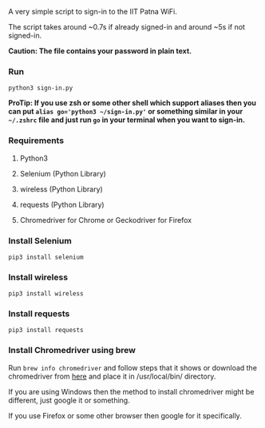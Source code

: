 A very simple script to sign-in to the IIT Patna WiFi. 

The script takes around ~0.7s if already signed-in and around ~5s if not signed-in.

**Caution: The file contains your password in plain text.**

### Run

`python3 sign-in.py`

**ProTip: If you use zsh or some other shell which support aliases then you can put `alias go='python3 ~/sign-in.py'` or something similar in your `~/.zshrc` file and just run `go` in your terminal when you want to sign-in.**

### Requirements

1. Python3

1. Selenium (Python Library)

1. wireless (Python Library)

1. requests (Python Library)

1. Chromedriver for Chrome or Geckodriver for Firefox

### Install Selenium

`pip3 install selenium`

### Install wireless

`pip3 install wireless`

### Install requests

`pip3 install requests`

### Install Chromedriver using brew

Run `brew info chromedriver` and follow steps that it shows or download the chromedriver from [here](https://sites.google.com/a/chromium.org/chromedriver/downloads) and place it in /usr/local/bin/ directory.

If you are using Windows then the method to install chromedriver might be different, just google it or something.

If you use Firefox or some other browser then google for it specifically.
